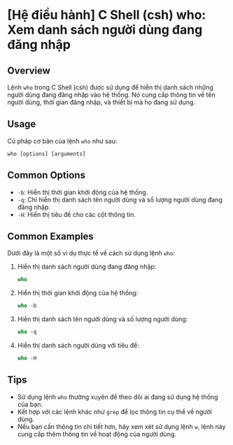 # [Hệ điều hành] C Shell (csh) who: Xem danh sách người dùng đang đăng nhập

## Overview
Lệnh `who` trong C Shell (csh) được sử dụng để hiển thị danh sách những người dùng đang đăng nhập vào hệ thống. Nó cung cấp thông tin về tên người dùng, thời gian đăng nhập, và thiết bị mà họ đang sử dụng.

## Usage
Cú pháp cơ bản của lệnh `who` như sau:
```
who [options] [arguments]
```

## Common Options
- `-b`: Hiển thị thời gian khởi động của hệ thống.
- `-q`: Chỉ hiển thị danh sách tên người dùng và số lượng người dùng đang đăng nhập.
- `-H`: Hiển thị tiêu đề cho các cột thông tin.

## Common Examples
Dưới đây là một số ví dụ thực tế về cách sử dụng lệnh `who`:

1. Hiển thị danh sách người dùng đang đăng nhập:
   ```csh
   who
   ```

2. Hiển thị thời gian khởi động của hệ thống:
   ```csh
   who -b
   ```

3. Hiển thị danh sách tên người dùng và số lượng người dùng:
   ```csh
   who -q
   ```

4. Hiển thị danh sách người dùng với tiêu đề:
   ```csh
   who -H
   ```

## Tips
- Sử dụng lệnh `who` thường xuyên để theo dõi ai đang sử dụng hệ thống của bạn.
- Kết hợp với các lệnh khác như `grep` để lọc thông tin cụ thể về người dùng.
- Nếu bạn cần thông tin chi tiết hơn, hãy xem xét sử dụng lệnh `w`, lệnh này cung cấp thêm thông tin về hoạt động của người dùng.